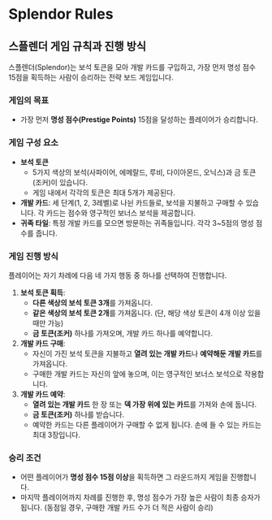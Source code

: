 # Splendor Rules

## 스플렌더 게임 규칙과 진행 방식

스플렌더(Splendor)는 보석 토큰을 모아 개발 카드를 구입하고, 가장 먼저 명성 점수 15점을 획득하는 사람이 승리하는 전략 보드 게임입니다.

### 게임의 목표

- 가장 먼저 **명성 점수(Prestige Points)** 15점을 달성하는 플레이어가 승리합니다.

### 게임 구성 요소

- **보석 토큰**
    - 5가지 색상의 보석(사파이어, 에메랄드, 루비, 다이아몬드, 오닉스)과 금 토큰(조커)이 있습니다.
    - 게임 내에서 각각의 토큰은 최대 5개가 제공된다.
- **개발 카드**: 세 단계(1, 2, 3레벨)로 나뉜 카드들로, 보석을 지불하고 구매할 수 있습니다. 각 카드는 점수와 영구적인 보너스 보석을 제공합니다.
- **귀족 타일**: 특정 개발 카드를 모으면 방문하는 귀족들입니다. 각각 3~5점의 명성 점수를 줍니다.

### 게임 진행 방식

플레이어는 자기 차례에 다음 네 가지 행동 중 하나를 선택하여 진행합니다.

1. **보석 토큰 획득**:
    - **다른 색상의 보석 토큰 3개**를 가져옵니다.
    - **같은 색상의 보석 토큰 2개**를 가져옵니다. (단, 해당 색상 토큰이 4개 이상 있을 때만 가능)
    - **금 토큰(조커)** 하나를 가져오며, 개발 카드 하나를 예약합니다.
2. **개발 카드 구매**:
    - 자신이 가진 보석 토큰을 지불하고 **열려 있는 개발 카드**나 **예약해둔 개발 카드**를 가져옵니다.
    - 구매한 개발 카드는 자신의 앞에 놓으며, 이는 영구적인 보너스 보석으로 작용합니다.
3. **개발 카드 예약**:
    - **열려 있는 개발 카드** 한 장 또는 **덱 가장 위에 있는 카드**를 가져와 손에 둡니다.
    - **금 토큰(조커)** 하나를 받습니다.
    - 예약한 카드는 다른 플레이어가 구매할 수 없게 됩니다. 손에 들 수 있는 카드는 최대 3장입니다.

### 승리 조건

- 어떤 플레이어가 **명성 점수 15점 이상**을 획득하면 그 라운드까지 게임을 진행합니다.
- 마지막 플레이어까지 차례를 진행한 후, 명성 점수가 가장 높은 사람이 최종 승자가 됩니다. (동점일 경우, 구매한 개발 카드 수가 더 적은 사람이 승리)